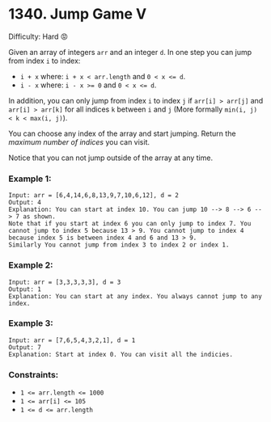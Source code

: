 # 1340. Jump Game V

Difficulty: Hard :rage:

Given an array of integers `arr` and an integer `d`. In one step you can jump from index `i` to index:

- `i + x` where: `i + x < arr.length` and `0 < x <= d`.
- `i - x` where: `i - x >= 0` and `0 < x <= d`.

In addition, you can only jump from index `i` to index `j` if `arr[i] > arr[j]` and `arr[i] > arr[k]` for all indices `k` between `i` and `j` (More formally `min(i, j) < k < max(i, j)`).

You can choose any index of the array and start jumping. Return the *maximum number of indices* you can visit.

Notice that you can not jump outside of the array at any time.

### Example 1:
```
Input: arr = [6,4,14,6,8,13,9,7,10,6,12], d = 2
Output: 4
Explanation: You can start at index 10. You can jump 10 --> 8 --> 6 --> 7 as shown.
Note that if you start at index 6 you can only jump to index 7. You cannot jump to index 5 because 13 > 9. You cannot jump to index 4 because index 5 is between index 4 and 6 and 13 > 9.
Similarly You cannot jump from index 3 to index 2 or index 1.
```

### Example 2:
```
Input: arr = [3,3,3,3,3], d = 3
Output: 1
Explanation: You can start at any index. You always cannot jump to any index.
```

### Example 3:
```
Input: arr = [7,6,5,4,3,2,1], d = 1
Output: 7
Explanation: Start at index 0. You can visit all the indicies. 
```

### Constraints:

- `1 <= arr.length <= 1000`
- `1 <= arr[i] <= 105`
- `1 <= d <= arr.length`
